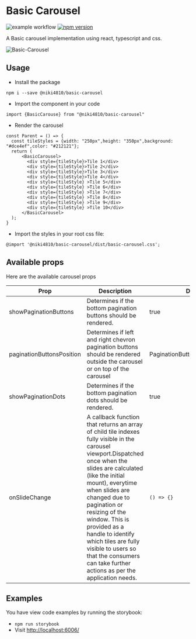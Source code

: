 # Basic Carousel
![example workflow](https://github.com/niki4810/basic-carousel/actions/workflows/main.yml/badge.svg) [![npm version](https://badge.fury.io/js/@niki4810%2Fbasic-carousel.svg)](https://www.npmjs.com/package/@niki4810/basic-carousel) <a href="https://bundlephobia.com/result?p=@niki4810/basic-carousel@latest" target="\_parent">
  <img alt="" src="https://badgen.net/bundlephobia/minzip/@niki4810/basic-carousel@latest" />
</a>

A Basic carousel implementation using react, typescript and css.

![Basic-Carousel](https://user-images.githubusercontent.com/1467801/141728652-a2dad7cd-207a-480f-a2ad-ff31e1a2f694.gif)


## Usage

- Install the package

```
npm i --save @niki4810/basic-carousel
```

- Import the component in your code

```
import {BasicCarouse} from "@niki4810/basic-carousel"
```

- Render the carousel

```
const Parent = () => {
  const tileStyles = {width: "250px",height: "350px",background: "#dce4ef",color: "#212121"};
  return (
      <BasicCarousel>
        <div style={tileStyle}>Tile 1</div>
        <div style={tileStyle}>Tile 2</div>
        <div style={tileStyle}>Tile 3</div>
        <div style={tileStyle}>Tile 4</div>
        <div style={tileStyle} >Tile 5</div>
        <div style={tileStyle} >Tile 6</div>
        <div style={tileStyle} >Tile 7</div>
        <div style={tileStyle} >Tile 8</div>
        <div style={tileStyle} >Tile 9</div>
        <div style={tileStyle} >Tile 10</div>
      </BasicCarousel>
  );
}
```
- Import the styles in your root css file:

```
@import '@niki4810/basic-carousel/dist/basic-carousel.css';
```

## Available props

Here are the available carousel props 

Prop | Description | Default 
---|---|---
showPaginationButtons | Determines if the bottom pagination buttons should be rendered. | true
paginationButtonsPosition | Determines if left and  right chevron pagination buttons should be rendered outside the carousel or on top of the carousel | PaginationButtonPositions.outside 
showPaginationDots | Determines if the bottom pagination dots should be rendered.| true
onSlideChange| A callback function that returns an array of child tile indexes fully visible in the carousel viewport.Dispatched once when the slides are calculated (like the initial mount), everytime when slides are changed due to pagination or resizing of the window. This is provided as a handle to identify which tiles are fully visible to users so that the consumers can take further actions as per the application needs. | `() => {}`


## Examples

You have view code examples by running the storybook:

- `npm run storybook`
- Visit [http://localhost:6006/](http://localhost:6006/)

